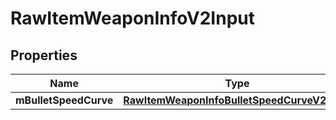 
# RawItemWeaponInfoV2Input

## Properties
| Name | Type | Description | Notes |
| ------------ | ------------- | ------------- | ------------- |
| **mBulletSpeedCurve** | [**RawItemWeaponInfoBulletSpeedCurveV2Input**](RawItemWeaponInfoBulletSpeedCurveV2Input.md) |  |  [optional] |



